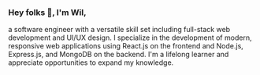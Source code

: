### Hey folks 👋, I'm Wil,

a software engineer with a versatile skill set including full-stack web development and UI/UX design. I specialize in the development of modern, responsive web applications using React.js on the frontend and Node.js, Express.js, and MongoDB on the backend. I'm a lifelong learner and appreciate opportunities to expand my knowledge.
